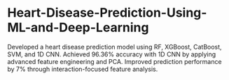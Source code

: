 # Heart-Disease-Prediction-Using-ML-and-Deep-Learning
Developed a heart disease prediction model using RF, XGBoost, CatBoost, SVM, and 1D CNN.  Achieved 96.36% accuracy with 1D CNN by applying advanced feature engineering and PCA.  Improved prediction performance by 7% through interaction-focused feature analysis.
